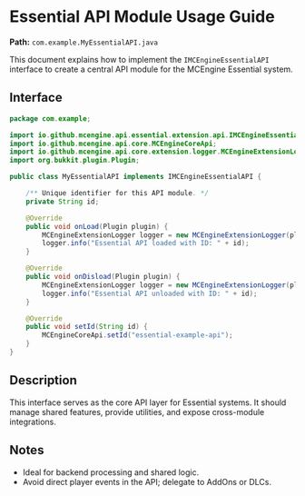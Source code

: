 
# Essential API Module Usage Guide

**Path:** `com.example.MyEssentialAPI.java`

This document explains how to implement the `IMCEngineEssentialAPI` interface to create a central API module for the MCEngine Essential system.

## Interface

```java
package com.example;

import io.github.mcengine.api.essential.extension.api.IMCEngineEssentialAPI;
import io.github.mcengine.api.core.MCEngineCoreApi;
import io.github.mcengine.api.core.extension.logger.MCEngineExtensionLogger;
import org.bukkit.plugin.Plugin;

public class MyEssentialAPI implements IMCEngineEssentialAPI {

    /** Unique identifier for this API module. */
    private String id;

    @Override
    public void onLoad(Plugin plugin) {
        MCEngineExtensionLogger logger = new MCEngineExtensionLogger(plugin, "API", id);
        logger.info("Essential API loaded with ID: " + id);
    }

    @Override
    public void onDisload(Plugin plugin) {
        MCEngineExtensionLogger logger = new MCEngineExtensionLogger(plugin, "API", id);
        logger.info("Essential API unloaded with ID: " + id);
    }

    @Override
    public void setId(String id) {
        MCEngineCoreApi.setId("essential-example-api");
    }
}
```

## Description

This interface serves as the core API layer for Essential systems. It should manage shared features, provide utilities, and expose cross-module integrations.

## Notes

- Ideal for backend processing and shared logic.
- Avoid direct player events in the API; delegate to AddOns or DLCs.
